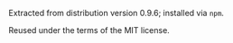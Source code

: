 Extracted from distribution version 0.9.6; installed via `npm`.

Reused under the terms of the MIT license.
